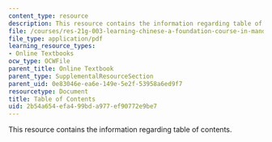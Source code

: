 ```yaml
---
content_type: resource
description: This resource contains the information regarding table of contents.
file: /courses/res-21g-003-learning-chinese-a-foundation-course-in-mandarin-spring-2011/2b54a654efa499bda977ef90772e9be7_MITRES_21G_003S11_toc.pdf
file_type: application/pdf
learning_resource_types:
- Online Textbooks
ocw_type: OCWFile
parent_title: Online Textbook
parent_type: SupplementalResourceSection
parent_uid: 0e83046e-ea6e-149e-5e2f-53958a6ed9f7
resourcetype: Document
title: Table of Contents
uid: 2b54a654-efa4-99bd-a977-ef90772e9be7
---
```

This resource contains the information regarding table of contents.


